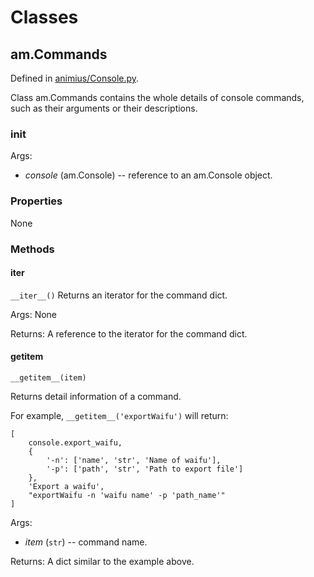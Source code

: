 # Classes 

## am.Commands

Defined in [animius/Console.py](https://github.com/gundamMC/animius/blob/master/animius/Console.py).

Class am.Commands contains the whole details of console commands, such as their arguments or their descriptions.

### __init__

Args:

* *console* (am.Console) -- reference to an am.Console object.

### Properties

None

### Methods

#### __iter__

```__iter__()```
Returns an iterator for the command dict.

Args: None

Returns: A reference to the iterator for the command dict.

#### __getitem__

```__getitem__(item)```

Returns detail information of a command.

For example, ```__getitem__('exportWaifu')``` will return:

```
[
    console.export_waifu,
    {
        '-n': ['name', 'str', 'Name of waifu'],
        '-p': ['path', 'str', 'Path to export file']
    },
    'Export a waifu',
    "exportWaifu -n 'waifu name' -p 'path_name'"
]
```

Args: 

* *item* (`str`) -- command name.

Returns: A dict similar to the example above.
